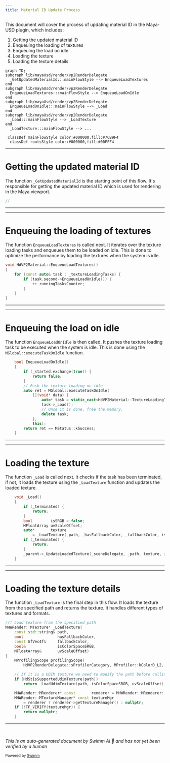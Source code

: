 ```yaml
---
title: Material ID Update Process
---
```

This document will cover the process of updating material ID in the Maya-USD plugin, which includes:

1. Getting the updated material ID
2. Enqueuing the loading of textures
3. Enqueuing the load on idle
4. Loading the texture
5. Loading the texture details

```mermaid
graph TD;
subgraph lib/mayaUsd/render/vp2RenderDelegate
  _GetUpdatedMaterialId:::mainFlowStyle --> EnqueueLoadTextures
end
subgraph lib/mayaUsd/render/vp2RenderDelegate
  EnqueueLoadTextures:::mainFlowStyle --> EnqueueLoadOnIdle
end
subgraph lib/mayaUsd/render/vp2RenderDelegate
  EnqueueLoadOnIdle:::mainFlowStyle --> _Load
end
subgraph lib/mayaUsd/render/vp2RenderDelegate
  _Load:::mainFlowStyle --> _LoadTexture
end
  _LoadTexture:::mainFlowStyle --> ...

 classDef mainFlowStyle color:#000000,fill:#7CB9F4
  classDef rootsStyle color:#000000,fill:#00FFF4
```

<SwmSnippet path="/lib/mayaUsd/render/vp2RenderDelegate/mayaPrimCommon.cpp" line="1">

---

# Getting the updated material ID

The function `_GetUpdatedMaterialId` is the starting point of this flow. It's responsible for getting the updated material ID which is used for rendering in the Maya viewport.

```c++
//
```

---

</SwmSnippet>

<SwmSnippet path="/lib/mayaUsd/render/vp2RenderDelegate/material.cpp" line="3565">

---

# Enqueuing the loading of textures

The function `EnqueueLoadTextures` is called next. It iterates over the texture loading tasks and enqueues them to be loaded on idle. This is done to optimize the performance by loading the textures when the system is idle.

```c++
void HdVP2Material::EnqueueLoadTextures()
{
    for (const auto& task : _textureLoadingTasks) {
        if (task.second->EnqueueLoadOnIdle()) {
            ++_runningTasksCounter;
        }
    }
}
```

---

</SwmSnippet>

<SwmSnippet path="/lib/mayaUsd/render/vp2RenderDelegate/material.cpp" line="1969">

---

# Enqueuing the load on idle

The function `EnqueueLoadOnIdle` is then called. It pushes the texture loading task to be executed when the system is idle. This is done using the `MGlobal::executeTaskOnIdle` function.

```c++
    bool EnqueueLoadOnIdle()
    {
        if (_started.exchange(true)) {
            return false;
        }
        // Push the texture loading on idle
        auto ret = MGlobal::executeTaskOnIdle(
            [](void* data) {
                auto* task = static_cast<HdVP2Material::TextureLoadingTask*>(data);
                task->_Load();
                // Once it is done, free the memory.
                delete task;
            },
            this);
        return ret == MStatus::kSuccess;
    }
```

---

</SwmSnippet>

<SwmSnippet path="/lib/mayaUsd/render/vp2RenderDelegate/material.cpp" line="1996">

---

# Loading the texture

The function `_Load` is called next. It checks if the task has been terminated, if not, it loads the texture using the `_LoadTexture` function and updates the loaded texture.

```c++
    void _Load()
    {
        if (_terminated) {
            return;
        }
        bool        isSRGB = false;
        MFloatArray uvScaleOffset;
        auto*       texture
            = _LoadTexture(_path, _hasFallbackColor, _fallbackColor, isSRGB, uvScaleOffset);
        if (_terminated) {
            return;
        }
        _parent->_UpdateLoadedTexture(_sceneDelegate, _path, texture, isSRGB, uvScaleOffset);
    }
```

---

</SwmSnippet>

<SwmSnippet path="/lib/mayaUsd/render/vp2RenderDelegate/material.cpp" line="1593">

---

# Loading the texture details

The function `_LoadTexture` is the final step in this flow. It loads the texture from the specified path and returns the texture. It handles different types of textures and formats.

```c++
//! Load texture from the specified path
MHWRender::MTexture* _LoadTexture(
    const std::string& path,
    bool               hasFallbackColor,
    const GfVec4f&     fallbackColor,
    bool&              isColorSpaceSRGB,
    MFloatArray&       uvScaleOffset)
{
    MProfilingScope profilingScope(
        HdVP2RenderDelegate::sProfilerCategory, MProfiler::kColorD_L2, "LoadTexture", path.c_str());

    // If it is a UDIM texture we need to modify the path before calling OpenForReading
    if (HdStIsSupportedUdimTexture(path))
        return _LoadUdimTexture(path, isColorSpaceSRGB, uvScaleOffset);

    MHWRender::MRenderer* const       renderer = MHWRender::MRenderer::theRenderer();
    MHWRender::MTextureManager* const textureMgr
        = renderer ? renderer->getTextureManager() : nullptr;
    if (!TF_VERIFY(textureMgr)) {
        return nullptr;
    }
```

---

</SwmSnippet>

&nbsp;

*This is an auto-generated document by Swimm AI 🌊 and has not yet been verified by a human*

<SwmMeta version="3.0.0" repo-id="Z2l0aHViJTNBJTNBbWF5YS11c2QlM0ElM0FnaWxhZG5hdm90" repo-name="maya-usd" doc-type="flows"><sup>Powered by [Swimm](/)</sup></SwmMeta>
